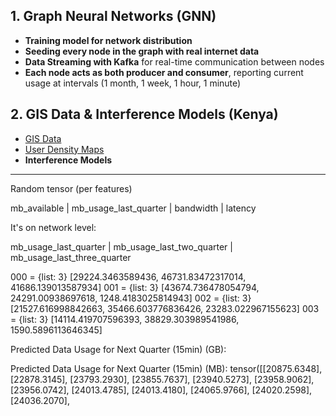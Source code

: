 ## 1. Graph Neural Networks (GNN)

- **Training model for network distribution**
- **Seeding every node in the graph with real internet data**
- **Data Streaming with Kafka** for real-time communication between nodes
- **Each node acts as both producer and consumer**, reporting current usage at intervals (1 month, 1 week, 1 hour, 1 minute)


## 2. GIS Data & Interference Models (Kenya)

- [GIS Data](https://www.wri.org/data/kenya-gis-data#agriculture)
- [User Density Maps](https://data.humdata.org/dataset/highresolutionpopulationdensitymaps-ken)
- **Interference Models**

---




Random tensor (per features)

mb_available | mb_usage_last_quarter | bandwidth | latency

It's on network level:

mb_usage_last_quarter | mb_usage_last_two_quarter | mb_usage_last_three_quarter

000 = {list: 3} [29224.3463589436, 46731.83472317014, 41686.139013587934]
001 = {list: 3} [43674.736478054794, 24291.00938697618, 1248.4183025814943]
002 = {list: 3} [21527.616998842663, 35466.603776836426, 23283.022967155623]
003 = {list: 3} [14114.419707596393, 38829.303989541986, 1590.5896113646345]


Predicted Data Usage for Next Quarter (15min) (GB):

Predicted Data Usage for Next Quarter (15min) (MB): tensor([[20875.6348],
        [22878.3145],
        [23793.2930],
        [23855.7637],
        [23940.5273],
        [23958.9062],
        [23956.0742],
        [24013.4785],
        [24013.4180],
        [24065.9766],
        [24020.2598],
        [24036.2070],